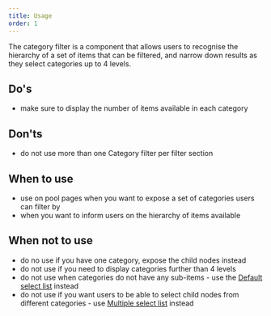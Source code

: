 ```yaml
---
title: Usage
order: 1
---
```


The category filter is a component that allows users to recognise the hierarchy of a set of items that can be filtered, and narrow down results as they select categories up to 4 levels.

## Do's

- make sure to display the number of items available in each category

## Don'ts

- do not use more than one Category filter per filter section

## When to use

- use on pool pages when you want to expose a set of categories users can filter by
- when you want to inform users on the hierarchy of items available

## When not to use

- do no use if you have one category, expose the child nodes instead
- do not use if you need to display categories further than 4 levels
- do not use when categories do not have any sub-items - use the [Default select list](https://ec.europa.eu/component-library/eu/components/forms/select/code/) instead
- do not use if you want users to be able to select child nodes from different categories - use [Multiple select list](https://ec.europa.eu/component-library/eu/components/forms/select/code/) instead
